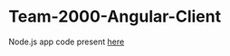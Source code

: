 # Team-2000-Angular-Client

Node.js app code present [here](https://github.com/kevinsshah/Team-2000-Nodejs-Server.git)
